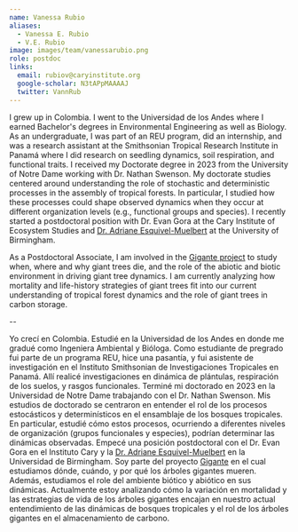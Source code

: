 ```yaml
---
name: Vanessa Rubio
aliases:
  - Vanessa E. Rubio
  - V.E. Rubio
image: images/team/vanessarubio.png
role: postdoc
links:
  email: rubiov@caryinstitute.org
  google-scholar: N3tAPpMAAAAJ
  twitter: VannRub
---
```


I grew up in Colombia. I went to the Universidad de los Andes where I earned Bachelor's degrees in Environmental Engineering as well as Biology. As an undergraduate, I was part of an REU program, did an internship, and was a research assistant at the Smithsonian Tropical Research Institute in Panamá where I did research on seedling dynamics, soil respiration, and functional traits. I received my Doctorate degree in 2023 from the University of Notre Dame working with Dr. Nathan Swenson. My doctorate studies centered around understanding the role of stochastic and deterministic processes in the assembly of tropical forests. In particular, I studied how these processes could shape observed dynamics when they occur at different organization levels (e.g., functional groups and species). I recently started a
postdoctoral position with Dr. Evan Gora at the Cary Institute of Ecosystem Studies and [Dr. Adriane Esquivel-Muelbert](https://www.birmingham.ac.uk/staff/profiles/gees/muelbert-adriane-esquivel) at the University of Birmingham.

As a Postdoctoral Associate, I am involved in the [Gigante project](https://www.caryinstitute.org/science/research-projects/gigante-revealing-what-kills-worlds-largest-trees) to study when, where and why giant trees die, and the role of the abiotic and biotic environment in driving giant tree dynamics. I am currently analyzing how mortality and life-history strategies of giant trees fit into our current understanding of tropical forest dynamics and the role of giant trees in carbon storage.

--

Yo crecí en Colombia. Estudié en la Universidad de los Andes en donde me gradué como Ingeniera Ambiental y Bióloga. Como estudiante de pregrado fui parte de un programa REU, hice una pasantía, y fui asistente de investigación en el Instituto Smithsonian de Investigaciones Tropicales en Panamá. Allí realicé investigaciones en dinámica de plántulas, respiración de los suelos, y rasgos funcionales. Terminé mi doctorado en 2023 en la Universidad de Notre Dame trabajando con el Dr. Nathan Swenson. Mis estudios de doctorado se centraron en entender el rol de los procesos estocásticos y determinísticos en el ensamblaje de los bosques tropicales. En particular, estudié cómo estos procesos, ocurriendo a diferentes niveles de organización (grupos funcionales y especies), podrían determinar las dinámicas observadas. 
Empecé una posición postdoctoral con el Dr. Evan Gora en el Instituto Cary y la [Dr. Adriane Esquivel-Muelbert](https://www.birmingham.ac.uk/staff/profiles/gees/muelbert-adriane-esquivel) en la Universidad de Birmingham. Soy parte del proyecto [Gigante](https://www.caryinstitute.org/science/research-projects/gigante-revealing-what-kills-worlds-largest-trees) en el cual estudiamos dónde, cuándo, y por qué los árboles gigantes mueren. Además, estudiamos el role del ambiente biótico y abiótico en sus dinámicas. Actualmente estoy analizando cómo la variación en mortalidad y las estrategias de vida de los árboles gigantes encajan en nuestro actual entendimiento de las dinámicas de bosques tropicales y el rol de los árboles gigantes en el almacenamiento de carbono. 

